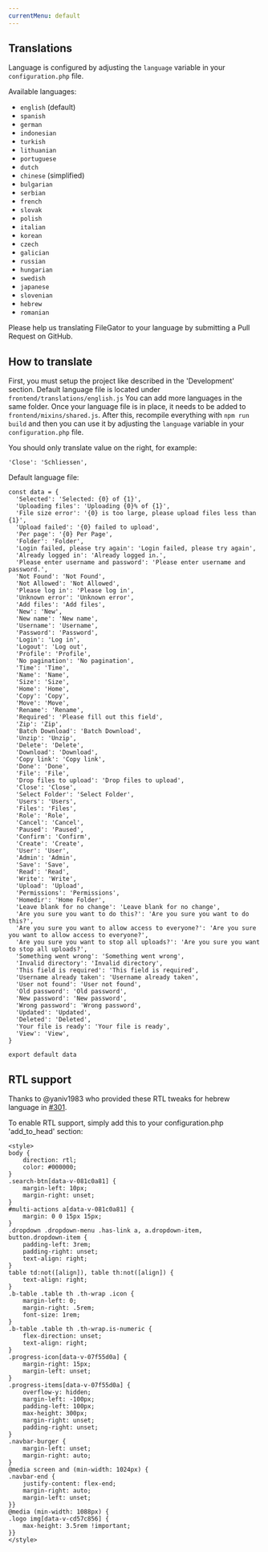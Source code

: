 ```yaml
---
currentMenu: default
---
```


## Translations

Language is configured by adjusting the `language` variable in your `configuration.php` file.

Available languages:

- ```english``` (default)
- ```spanish```
- ```german```
- ```indonesian```
- ```turkish```
- ```lithuanian```
- ```portuguese```
- ```dutch```
- ```chinese``` (simplified)
- ```bulgarian```
- ```serbian```
- ```french```
- ```slovak```
- ```polish```
- ```italian```
- ```korean```
- ```czech```
- ```galician```
- ```russian```
- ```hungarian```
- ```swedish```
- ```japanese```
- ```slovenian```
- ```hebrew```
- ```romanian```

Please help us translating FileGator to your language by submitting a Pull Request on GitHub.


## How to translate

First, you must setup the project like described in the 'Development' section. Default language file is located under `frontend/translations/english.js` You can add more languages in the same folder. Once your language file is in place, it needs to be added to `frontend/mixins/shared.js`. After this, recompile everything with `npm run build` and then you can use it by adjusting the `language` variable in your `configuration.php` file.

You should only translate value on the right, for example:

```
'Close': 'Schliessen',
```

Default language file:

```
const data = {
  'Selected': 'Selected: {0} of {1}',
  'Uploading files': 'Uploading {0}% of {1}',
  'File size error': '{0} is too large, please upload files less than {1}',
  'Upload failed': '{0} failed to upload',
  'Per page': '{0} Per Page',
  'Folder': 'Folder',
  'Login failed, please try again': 'Login failed, please try again',
  'Already logged in': 'Already logged in.',
  'Please enter username and password': 'Please enter username and password.',
  'Not Found': 'Not Found',
  'Not Allowed': 'Not Allowed',
  'Please log in': 'Please log in',
  'Unknown error': 'Unknown error',
  'Add files': 'Add files',
  'New': 'New',
  'New name': 'New name',
  'Username': 'Username',
  'Password': 'Password',
  'Login': 'Log in',
  'Logout': 'Log out',
  'Profile': 'Profile',
  'No pagination': 'No pagination',
  'Time': 'Time',
  'Name': 'Name',
  'Size': 'Size',
  'Home': 'Home',
  'Copy': 'Copy',
  'Move': 'Move',
  'Rename': 'Rename',
  'Required': 'Please fill out this field',
  'Zip': 'Zip',
  'Batch Download': 'Batch Download',
  'Unzip': 'Unzip',
  'Delete': 'Delete',
  'Download': 'Download',
  'Copy link': 'Copy link',
  'Done': 'Done',
  'File': 'File',
  'Drop files to upload': 'Drop files to upload',
  'Close': 'Close',
  'Select Folder': 'Select Folder',
  'Users': 'Users',
  'Files': 'Files',
  'Role': 'Role',
  'Cancel': 'Cancel',
  'Paused': 'Paused',
  'Confirm': 'Confirm',
  'Create': 'Create',
  'User': 'User',
  'Admin': 'Admin',
  'Save': 'Save',
  'Read': 'Read',
  'Write': 'Write',
  'Upload': 'Upload',
  'Permissions': 'Permissions',
  'Homedir': 'Home Folder',
  'Leave blank for no change': 'Leave blank for no change',
  'Are you sure you want to do this?': 'Are you sure you want to do this?',
  'Are you sure you want to allow access to everyone?': 'Are you sure you want to allow access to everyone?',
  'Are you sure you want to stop all uploads?': 'Are you sure you want to stop all uploads?',
  'Something went wrong': 'Something went wrong',
  'Invalid directory': 'Invalid directory',
  'This field is required': 'This field is required',
  'Username already taken': 'Username already taken',
  'User not found': 'User not found',
  'Old password': 'Old password',
  'New password': 'New password',
  'Wrong password': 'Wrong password',
  'Updated': 'Updated',
  'Deleted': 'Deleted',
  'Your file is ready': 'Your file is ready',
  'View': 'View',
}

export default data

```

## RTL support

Thanks to @yaniv1983 who provided these RTL tweaks for hebrew language in [#301](https://github.com/filegator/filegator/issues/301).

To enable RTL support, simply add this to your configuration.php 'add_to_head' section:

```
<style>
body {
    direction: rtl;
    color: #000000;
}
.search-btn[data-v-081c0a81] {
    margin-left: 10px;
    margin-right: unset;
}
#multi-actions a[data-v-081c0a81] {
    margin: 0 0 15px 15px;
}
.dropdown .dropdown-menu .has-link a, a.dropdown-item, button.dropdown-item {
    padding-left: 3rem;
    padding-right: unset;
    text-align: right;
}
table td:not([align]), table th:not([align]) {
    text-align: right;
}
.b-table .table th .th-wrap .icon {
    margin-left: 0;
    margin-right: .5rem;
    font-size: 1rem;
}
.b-table .table th .th-wrap.is-numeric {
    flex-direction: unset;
    text-align: right;
}
.progress-icon[data-v-07f55d0a] {
    margin-right: 15px;
    margin-left: unset;
}
.progress-items[data-v-07f55d0a] {
    overflow-y: hidden;
    margin-left: -100px;
    padding-left: 100px;
    max-height: 300px;
    margin-right: unset;
    padding-right: unset;
}
.navbar-burger {
    margin-left: unset;
    margin-right: auto;
}
@media screen and (min-width: 1024px) {
.navbar-end {
    justify-content: flex-end;
    margin-right: auto;
    margin-left: unset;
}}
@media (min-width: 1088px) {
.logo img[data-v-cd57c856] {
    max-height: 3.5rem !important;
}}
</style>
```

